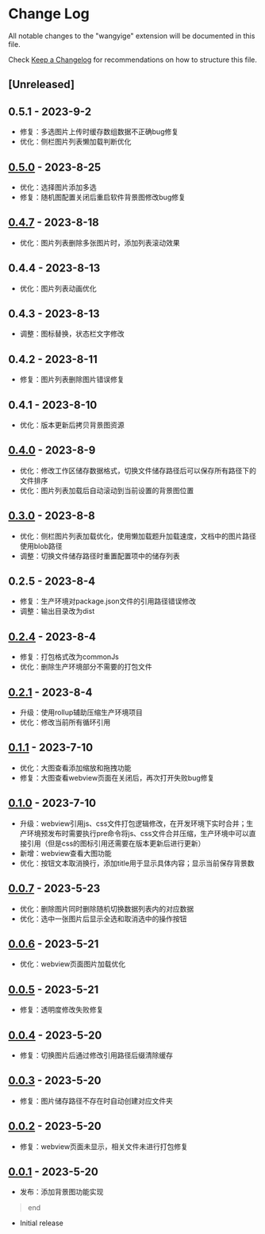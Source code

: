 # Change Log

All notable changes to the "wangyige" extension will be documented in this file.

Check [Keep a Changelog](http://keepachangelog.com/) for recommendations on how to structure this file.

## [Unreleased]

## 0.5.1 - 2023-9-2
 - 修复：多选图片上传时缓存数组数据不正确bug修复
 - 优化：侧栏图片列表懒加载判断优化

## [0.5.0] - 2023-8-25
 - 优化：选择图片添加多选
 - 修复：随机图配置关闭后重启软件背景图修改bug修复

## [0.4.7] - 2023-8-18
 - 优化：图片列表删除多张图片时，添加列表滚动效果

## 0.4.4 - 2023-8-13
 - 优化：图片列表动画优化

## 0.4.3 - 2023-8-13
 - 调整：图标替换，状态栏文字修改

## 0.4.2 - 2023-8-11
 - 修复：图片列表删除图片错误修复

## 0.4.1 - 2023-8-10
 - 优化：版本更新后拷贝背景图资源

## [0.4.0] - 2023-8-9
 - 优化：修改工作区储存数据格式，切换文件储存路径后可以保存所有路径下的文件排序
 - 优化：图片列表加载后自动滚动到当前设置的背景图位置

## [0.3.0] - 2023-8-8
 - 优化：侧栏图片列表加载优化，使用懒加载题升加载速度，文档中的图片路径使用blob路径
 - 调整：切换文件储存路径时重置配置项中的储存列表

## 0.2.5 - 2023-8-4
 - 修复：生产环境对package.json文件的引用路径错误修改
 - 调整：输出目录改为dist

## [0.2.4] - 2023-8-4
 - 修复：打包格式改为commonJs
 - 优化：删除生产环境部分不需要的打包文件

## [0.2.1] - 2023-8-4
 - 升级：使用rollup辅助压缩生产环境项目
 - 优化：修改当前所有循环引用

## [0.1.1] - 2023-7-10
 - 优化：大图查看添加缩放和拖拽功能
 - 修复：大图查看webview页面在关闭后，再次打开失败bug修复

## [0.1.0] - 2023-7-10
 - 升级：webview引用js、css文件打包逻辑修改，在开发环境下实时合并；生产环境预发布时需要执行pre命令将js、css文件合并压缩，生产环境中可以直接引用（但是css的图标引用还需要在版本更新后进行更新）
 - 新增：webview查看大图功能
 - 优化：按钮文本取消换行，添加title用于显示具体内容；显示当前保存背景数

## [0.0.7] - 2023-5-23

- 优化：删除图片同时删除随机切换数据列表内的对应数据
- 优化：选中一张图片后显示全选和取消选中的操作按钮

## [0.0.6] - 2023-5-21

- 优化：webview页面图片加载优化

## [0.0.5] - 2023-5-21

- 修复：透明度修改失败修复

## [0.0.4] - 2023-5-20

- 修复：切换图片后通过修改引用路径后缀清除缓存

## [0.0.3] - 2023-5-20

- 修复：图片储存路径不存在时自动创建对应文件夹

## [0.0.2] - 2023-5-20

- 修复：webview页面未显示，相关文件未进行打包修复

## [0.0.1] - 2023-5-20

- 发布：添加背景图功能实现
> end
- Initial release

[0.5.0]: https://github.com/wangyige0701/vscode-custom-extension/releases/tag/v0.5.0
[0.4.7]: https://github.com/wangyige0701/vscode-custom-extension/releases/tag/v0.4.7
[0.4.0]: https://github.com/wangyige0701/vscode-custom-extension/releases/tag/v0.4.0
[0.3.0]: https://github.com/wangyige0701/vscode-custom-extension/releases/tag/v0.3.0
[0.2.4]: https://github.com/wangyige0701/vscode-custom-extension/releases/tag/v0.2.4
[0.2.1]: https://github.com/wangyige0701/vscode-custom-extension/releases/tag/v0.2.1
[0.1.1]: https://github.com/wangyige0701/vscode-custom-extension/releases/tag/v0.1.1
[0.1.0]: https://github.com/wangyige0701/vscode-custom-extension/releases/tag/v0.1.0
[0.0.7]: https://github.com/wangyige0701/vscode-custom-extension/releases/tag/v0.0.7
[0.0.6]: https://github.com/wangyige0701/vscode-custom-extension/releases/tag/v0.0.6
[0.0.5]: https://github.com/wangyige0701/vscode-custom-extension/releases/tag/v0.0.5
[0.0.4]: https://github.com/wangyige0701/vscode-custom-extension/releases/tag/v0.0.4
[0.0.3]: https://github.com/wangyige0701/vscode-custom-extension/releases/tag/v0.0.3
[0.0.2]: https://github.com/wangyige0701/vscode-custom-extension/releases/tag/v0.0.2
[0.0.1]: https://github.com/wangyige0701/vscode-custom-extension/releases/tag/v0.0.1